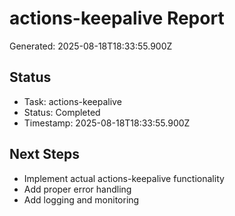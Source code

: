 # actions-keepalive Report

Generated: 2025-08-18T18:33:55.900Z

## Status
- Task: actions-keepalive
- Status: Completed
- Timestamp: 2025-08-18T18:33:55.900Z

## Next Steps
- Implement actual actions-keepalive functionality
- Add proper error handling
- Add logging and monitoring
